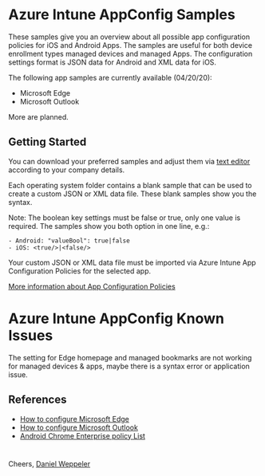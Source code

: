 # Azure Intune AppConfig Samples

These samples give you an overview about all possible app configuration policies for iOS and Android Apps. The samples are useful for both device enrollment types managed devices and managed Apps. The configuration settings format is JSON data for Android and XML data for iOS. 

The following app samples are currently available (04/20/20):
- Microsoft Edge
- Microsoft Outlook

More are planned. 

## Getting Started

You can download your preferred samples and adjust them via [text editor](https://notepad-plus-plus.org/downloads/) according to your company details. 

Each operating system folder contains a blank sample that can be used to create a custom JSON or XML data file. These blank samples show you the syntax. 

Note: The boolean key settings must be false or true, only one value is required. The samples show you both option in one line, e.g.:
```
- Android: "valueBool": true|false
- iOS: <true/>|<false/>
```

Your custom JSON or XML data file must be imported via Azure Intune App Configuration Policies for the selected app.

[More information about App Configuration Policies](https://docs.microsoft.com/en-us/mem/intune/apps/app-configuration-policies-overview)

# Azure Intune AppConfig Known Issues

The setting for Edge homepage and managed bookmarks are not working for managed devices & apps, maybe there is a syntax error or application issue. 


## References 

- [How to configure Microsoft Edge](https://docs.microsoft.com/en-us/mem/intune/apps/manage-microsoft-edge)
- [How to configure Microsoft Outlook](https://docs.microsoft.com/en-us/exchange/clients-and-mobile-in-exchange-online/outlook-for-ios-and-android/outlook-for-ios-and-android-configuration-with-microsoft-intune)
- [Android Chrome Enterprise policy List](https://cloud.google.com/docs/chrome-enterprise/policies/)

# 

Cheers,
[Daniel Weppeler](https://twitter.com/_danielwep/)